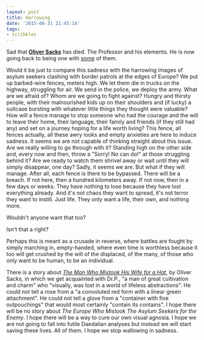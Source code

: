 ```yaml
---
layout: post
title: Harrowing
date: '2015-08-31 21:45:16'
tags:
- scribbles
---
```


Sad that [**Oliver Sacks**](https://en.wikipedia.org/wiki/Oliver_Sacks) has died. The Professor and his elements. He is now going back to being one with [some](https://en.wikipedia.org/wiki/Composition_of_the_human_body) of them. 

Would it be just to compare this sadness with the harrowing images of asylum seekers clashing with border patrols at the edges of Europe? We put up barbed-wire fences, meters high. We let them die in trucks on the highway, struggling for air. We send in the police, we deploy the army. What are we afraid of? Whom are we going to fight against? Hungry and thirsty people, with their malnourished kids up on their shoulders and (if lucky) a suitcase bursting with whatever little things they thought were valuable? 
How will a fence manage to stop someone who had the courage and the will to leave their home, their language, their family and friends (if they still had any) and set on a journey hoping for a life worth living? This fence, all fences actually, all these awry looks and empty anxieties are here to induce sadness. 
It seems we are not capable of thinking straight about this issue. Are we really willing to go through with it? Standing high on the other side and, every now and then, throw a "Sorry! No can do!" at those struggling behind it? Are we ready to watch them shrivel away or wait until they will simply disappear, one day? 
Sadly, it seems we are. 
But what if they will manage. After all, each fence is there to be bypassed. There will be a breach. If not here, then a hundred kilometers away. If not now, then in a few days or weeks. They have nothing to lose because they have lost everything already. And it's not chaos they want to spread, it's not terror they want to instill. Just life. They only want a life, their own, and nothing more. 

Wouldn't anyone want that too? 

Isn't that a right? 

Perhaps this is meant as a crusade in reverse, where battles are fought by simply marching in, empty-handed, where even time is worthless because it too will get crushed by the will of the displaced, of the many, of those who only want to be human, to be an individual. 

There is a story about [*The Man Who Mistook His Wife for a Hat*](http://www.lrb.co.uk/v05/n09/oliver-sacks/the-man-who-mistook-his-wife-for-a-hat), by Oliver Sacks, in which we get acquainted with Dr.P., "a man of great cultivation and charm" who "visually, was lost in a world of lifeless abstractions". He could not tell a rose from a "a convoluted red form with a linear green attachment". He could not tell a glove from a "container with five outpouchings" that would most certainly "contain its contains". 
I hope there will be no story about *The Europe Who Mistook The Asylum Seekers for the Enemy*. I hope there will be a way to cure our own visual agnosia. 
I hope we are not going to fall into futile Daedalian analyses but instead we will start saving these lives. 
All of them. 
I hope we stop wallowing in sadness. 
